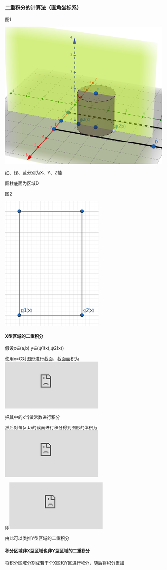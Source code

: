 ### 二重积分的计算法（直角坐标系）

图1

![直角坐标轴上的二重积分的计算](.\X区域的二重积分.png)

红、绿、蓝分别为X、Y、Z轴

圆柱底面为区域D



图2

![](.\微信截图_20190509204533.png)

#### X型区域的二重积分

假设x∈(a,b)  y∈(ψ1(x),ψ2(x))

使用x=G对图形进行截面，截面面积为![img](https://latex.codecogs.com/gif.latex?%5Cint_%7B%5Cvarphi%201%28x%29%7D%5E%7B%5Cvarphi%202%28x%29%7Df%28x%2Cy%29dy)

把其中的x当做常数进行积分

然后对每(a,b)的截面进行积分得到图形的体积为![img](https://latex.codecogs.com/gif.latex?%5Cint_%7Ba%7D%5E%7Bb%7D%5B%5Cint_%7B%5Cvarphi%201%28x%29%7D%5E%7B%5Cvarphi%202%28x%29%7Df%28x%2Cy%29dy%5Cboldsymbol%7B%7D%5Ddx)

即![img](https://latex.codecogs.com/gif.latex?%5Ciint_%7BD%7D%5E%7B%7Df%28x%2Cy%29d%5Csigma%20%3D%5Cint_%7Ba%7D%5E%7Bb%7D%5B%5Cint_%7B%5Cvarphi%201%28x%29%7D%5E%7B%5Cvarphi%202%28x%29%7Df%28x%2Cy%29dy%5Cboldsymbol%7B%7D%5Ddx)



由此可以类推Y型区域的二重积分

#### 积分区域非X型区域也非Y型区域的二重积分

将积分区域分割成若干个X区和Y区进行积分，随后将积分累加